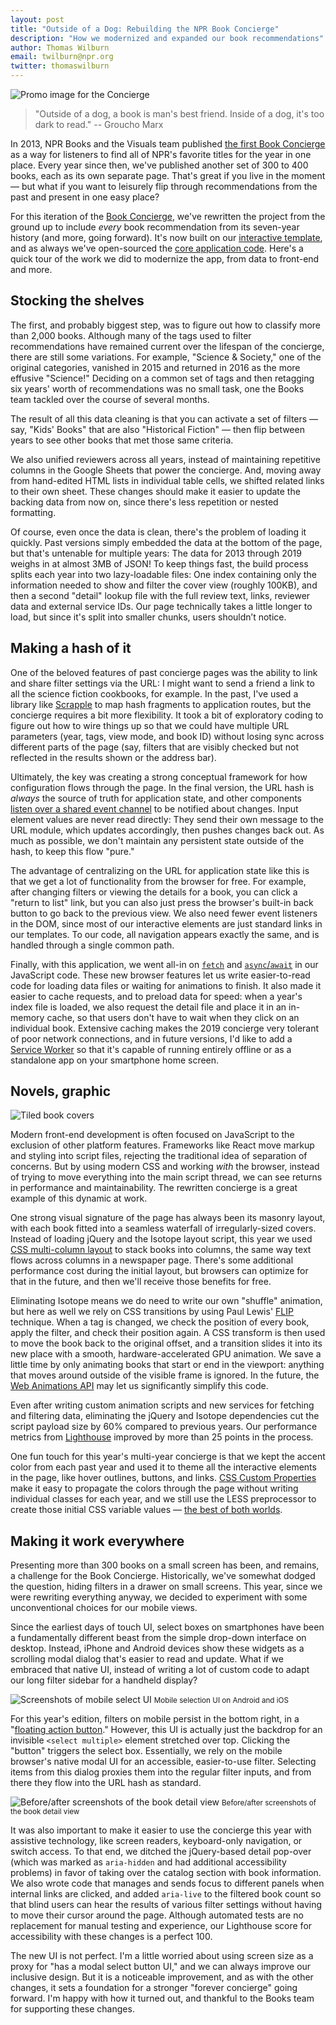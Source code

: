 ```yaml
---
layout: post
title: "Outside of a Dog: Rebuilding the NPR Book Concierge"
description: "How we modernized and expanded our book recommendations"
author: Thomas Wilburn
email: twilburn@npr.org
twitter: thomaswilburn
---
```


![Promo image for the Concierge](/img/book-concierge-2019.jpg)

> "Outside of a dog, a book is man's best friend. Inside of a dog, it's too dark to read."
> -- Groucho Marx

In 2013, NPR Books and the Visuals team published [the first Book Concierge](https://blog.apps.npr.org/2013/12/10/the-book-concierge.html) as a way for listeners to find all of NPR's favorite titles for the year in one place. Every year since then, we've published another set of 300 to 400 books, each as its own separate page. That's great if you live in the moment — but what if you want to leisurely flip through recommendations from the past and present in one easy place?

For this iteration of the [Book Concierge](http://apps.npr.org/best-books/), we've rewritten the project from the ground up to include *every* book recommendation from its seven-year history (and more, going forward). It's now built on our [interactive template](https://github.com/nprapps/interactive-template), and as always we've open-sourced the [core application code](https://github.com/nprapps/book-concierge). Here's a quick tour of the work we did to modernize the app, from data to front-end and more.

## Stocking the shelves

The first, and probably biggest step, was to figure out how to classify more than 2,000 books. Although many of the tags used to filter recommendations have remained current over the lifespan of the concierge, there are still some variations. For example, "Science & Society," one of the original categories, vanished in 2015 and returned in 2016 as the more effusive "Science!" Deciding on a common set of tags and then retagging six years' worth of recommendations was no small task, one the Books team tackled over the course of several months.

The result of all this data cleaning is that you can activate a set of filters — say, "Kids' Books" that are also "Historical Fiction" — then flip between years to see other books that met those same criteria.

We also unified reviewers across all years, instead of maintaining repetitive columns in the Google Sheets that power the concierge. And, moving away from hand-edited HTML lists in individual table cells, we shifted related links to their own sheet. These changes should make it easier to update the backing data from now on, since there's less repetition or nested formatting.

Of course, even once the data is clean, there's the problem of loading it quickly. Past versions simply embedded the data at the bottom of the page, but that's untenable for multiple years: The data for 2013 through 2019 weighs in at almost 3MB of JSON! To keep things fast, the build process splits each year into two lazy-loadable files: One index containing only the information needed to show and filter the cover view (roughly 100KB), and then a second "detail" lookup file with the full review text, links, reviewer data and external service IDs. Our page technically takes a little longer to load, but since it's split into smaller chunks, users shouldn’t notice.

## Making a hash of it

One of the beloved features of past concierge pages was the ability to link and share filter settings via the URL: I might want to send a friend a link to all the science fiction cookbooks, for example. In the past, I've used a library like [Scrapple](https://github.com/thomaswilburn/scrapple) to map hash fragments to application routes, but the concierge requires a bit more flexibility. It took a bit of exploratory coding to figure out how to wire things up so that we could have multiple URL parameters (year, tags, view mode, and book ID) without losing sync across different parts of the page (say, filters that are visibly checked but not reflected in the results shown or the address bar).

Ultimately, the key was creating a strong conceptual framework for how configuration flows through the page. In the final version, the URL hash is *always* the source of truth for application state, and other components [listen over a shared event channel](https://github.com/nprapps/book-concierge/blob/3dfe730fd05d44328b1fd4329bb36583d9d9f87f/src/js/main.js#L46) to be notified about changes. Input element values are never read directly: They send their own message to the URL module, which updates accordingly, then pushes changes back out. As much as possible, we don't maintain any persistent state outside of the hash, to keep this flow "pure."

The advantage of centralizing on the URL for application state like this is that we get a lot of functionality from the browser for free. For example, after changing filters or viewing the details for a book, you can click a "return to list" link, but you can also just press the browser's built-in back button to go back to the previous view. We also need fewer event listeners in the DOM, since most of our interactive elements are just standard links in our templates. To our code, all navigation appears exactly the same, and is handled through a single common path.

Finally, with this application, we went all-in on [`fetch`](https://developer.mozilla.org/en-US/docs/Web/API/Fetch_API) and [`async`/`await`](https://developer.mozilla.org/en-US/docs/Learn/JavaScript/Asynchronous/Async_await) in our JavaScript code. These new browser features let us write easier-to-read code for loading data files or waiting for animations to finish. It also made it easier to cache requests, and to preload data for speed: when a year's index file is loaded, we also request the detail file and place it in an in-memory cache, so that users don't have to wait when they click on an individual book. Extensive caching makes the 2019 concierge very tolerant of poor network connections, and in future versions, I'd like to add a [Service Worker](https://developer.mozilla.org/en-US/docs/Web/API/Service_Worker_API) so that it's capable of running entirely offline or as a standalone app on your smartphone home screen.

## Novels, graphic

![Tiled book covers](/img/posts/2019-12-03-books/tiles.jpg)

Modern front-end development is often focused on JavaScript to the exclusion of other platform features. Frameworks like React move markup and styling into script files, rejecting the traditional idea of separation of concerns. But by using modern CSS and working *with* the browser, instead of trying to move everything into the main script thread, we can see returns in performance and maintainability. The rewritten concierge is a great example of this dynamic at work.

One strong visual signature of the page has always been its masonry layout, with each book fitted into a seamless waterfall of irregularly-sized covers. Instead of loading jQuery and the Isotope layout script, this year we used [CSS multi-column layout](https://developer.mozilla.org/en-US/docs/Web/CSS/CSS_Columns) to stack books into columns, the same way text flows across columns in a newspaper page. There's some additional performance cost during the initial layout, but browsers can optimize for that in the future, and then we'll receive those benefits for free.

Eliminating Isotope means we do need to write our own "shuffle" animation, but here as well we rely on CSS transitions by using Paul Lewis' [FLIP](https://aerotwist.com/blog/flip-your-animations/) technique. When a tag is changed, we check the position of every book, apply the filter, and check their position again. A CSS transform is then used to move the book back to the original offset, and a transition slides it into its new place with a smooth, hardware-accelerated GPU animation. We save a little time by only animating books that start or end in the viewport: anything that moves around outside of the visible frame is ignored. In the future, the [Web Animations API](https://developer.mozilla.org/en-US/docs/Web/API/Web_Animations_API) may let us significantly simplify this code.

Even after writing custom animation scripts and new services for fetching and filtering data, eliminating the jQuery and Isotope dependencies cut the script payload size by 60% compared to previous years. Our performance metrics from [Lighthouse](https://developers.google.com/web/tools/lighthouse) improved by more than 25 points in the process.

One fun touch for this year's multi-year concierge is that we kept the accent color from each past year and used it to theme all the interactive elements in the page, like hover outlines, buttons, and links. [CSS Custom Properties](https://developer.mozilla.org/en-US/docs/Web/CSS/--*) make it easy to propagate the colors through the page without writing individual classes for each year, and we still use the LESS preprocessor to create those initial CSS variable values — [the best of both worlds](https://github.com/nprapps/book-concierge/blob/3dfe730fd05d44328b1fd4329bb36583d9d9f87f/src/css/theming.less#L16).

## Making it work everywhere

Presenting more than 300 books on a small screen has been, and remains, a challenge for the Book Concierge. Historically, we've somewhat dodged the question, hiding filters in a drawer on small screens. This year, since we were rewriting everything anyway, we decided to experiment with some unconventional choices for our mobile views.

Since the earliest days of touch UI, select boxes on smartphones have been a fundamentally different beast from the simple drop-down interface on desktop. Instead, iPhone and Android devices show these widgets as a scrolling modal dialog that's easier to read and update. What if we embraced that native UI, instead of writing a lot of custom code to adapt our long filter sidebar for a handheld display?

![Screenshots of mobile select UI](/img/posts/2019-12-03-books/mobile-select.jpg)
<small>Mobile selection UI on Android and iOS</small>

For this year's edition, filters on mobile persist in the bottom right, in a "[floating action button](https://material.io/components/buttons-floating-action-button/)." However, this UI is actually just the backdrop for an invisible `<select multiple>` element stretched over top. Clicking the "button" triggers the select box. Essentially, we rely on the mobile browser's native modal UI for an accessible, easier-to-use filter. Selecting items from this dialog proxies them into the regular filter inputs, and from there they flow into the URL hash as standard.

![Before/after screenshots of the book detail view](/img/posts/2019-12-03-books/details.jpg)
<small>Before/after screenshots of the book detail view</small>

It was also important to make it easier to use the concierge this year with assistive technology, like screen readers, keyboard-only navigation, or switch access. To that end, we ditched the jQuery-based detail pop-over (which was marked as `aria-hidden` and had additional accessibility problems) in favor of taking over the catalog section with book information. We also wrote code that manages and sends focus to different panels when internal links are clicked, and added `aria-live` to the filtered book count so that blind users can hear the results of various filter settings without having to move their cursor around the page. Although automated tests are no replacement for manual testing and experience, our Lighthouse score for accessibility with these changes is a perfect 100.

The new UI is not perfect. I'm a little worried about using screen size as a proxy for "has a modal select button UI," and we can always improve our inclusive design. But it is a noticeable improvement, and as with the other changes, it sets a foundation for a stronger "forever concierge" going forward. I'm happy with how it turned out, and thankful to the Books team for supporting these changes.
